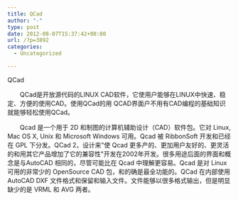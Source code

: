 ```yaml
---
title: QCad
author: "-"
type: post
date: 2012-08-07T15:37:42+00:00
url: /?p=3892
categories:
  - Uncategorized

---
```

QCad

　　QCad是开放源代码的LINUX CAD软件，它使用户能够在LINUX中快速、稳定、方便的使用CAD。使用QCad的用 QCAD界面户不用有CAD编程的基础知识就能够轻松使用QCad。
  
　　Qcad 是一个用于 2D 和制图的计算机辅助设计（CAD）软件包。它对 Linux, Mac OS X, Unix 和 Microsoft Windows 可用。Qcad 被 RibbonSoft 开发和已经在 GPL 下分发。QCad 2，设计来"使 Qcad 更多产的、更加用户友好的、更灵活的和用其它产品增加了它的兼容性"开发在2002年开发。很多用途后面的界面和概念是与AutoCAD 相同的，尽管可能比在 Qcad 中理解更容易。Qcad 是对 Linux 可用的非常少的 OpenSource CAD 包，和的确是最全功能的。QCad 在内部使用 AutoCAD DXF 文件格式和保留和输入文件。文件能够以很多格式输出，但是明显缺少的是 VRML 和 AVG 两者。